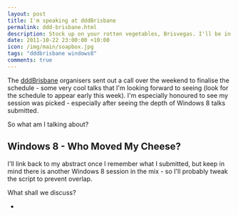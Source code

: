 ```yaml
--- 
layout: post
title: I'm speaking at dddBrisbane
permalink: ddd-brisbane.html
description: Stock up on your rotten vegetables, Brisvegas. I'll be in your neck of the woods in November, talking about how Windows 8 impacts developers!
date: 2011-10-22 23:00:00 +10:00
icon: /img/main/soapbox.jpg
tags: "dddbrisbane windows8"
comments: true
---
```


The [dddBrisbane][1] organisers sent out a call over the weekend to finalise the schedule - some very cool talks that I'm looking forward to seeing (look for the schedule to appear early this week). I'm especially honoured to see my session was picked - especially after seeing the depth of Windows 8 talks submitted.

So what am I talking about?

  [1]: http://dddbrisbane.com

## Windows 8 - Who Moved My Cheese?

I'll link back to my abstract once I remember what I submitted, but keep in mind there is another Windows 8 session in the mix - so I'll probably tweak the script to prevent overlap.

What shall we discuss?

   - 